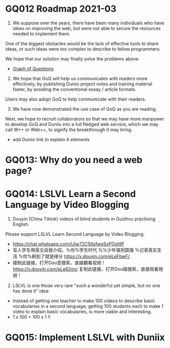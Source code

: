# GQ012 Roadmap 2021-03

1. We suppose over the years, there have been many individuals
who have ideas on improving the web, but were not able to
secure the resources needed to implement them.

One of the biggest obstacles would be the lack of effective tools
to share ideas, or such ideas were too complex to describe to fellow
programmers.

We hope that our solution may finally solve the problems above:

- [Graph of Questions](https://github.com/udexon/DUNIIX/blob/main/DU003_Linked_Comments.md)

2. We hope that GoQ will help us communicates with readers more effectively, by
publishing Duniix project notes and training material faster, by avoiding 
the conventional essay / article formats.

Users may also adopt GoQ to help communicate with their readers.

3. We have now demonstrated the use case of GoQ as you are reading.

Next, we hope to recruit collaborators so that we may have more
manpower to develop GoQ and Duniix into a full fledged web service,
which we may call W++ or Web++, to signify the breakthrough
it may bring.

- add Duniix link to explain 4 elements


# GQ013: Why do you need a web page?

# GQ014: LSLVL Learn a Second Language by Video Blogging

1. Douyin (China Tiktok) videos of blind students in Guizhou practising English.

Please support LSLVL Learn Second Language by Video Blogging:

- https://chat.whatsapp.com/IJIw72C5tIa1wqSxPGgt9F 
- 盲人学生用英文自我介绍。%你%学生时代 %%少年强则国强 %记录真实生活 %你%刷到了就是缘分 https://v.douyin.com/eLeFbwF/ 
- 緮制此链接，打开Dou音搜索，直接觀看视频！https://v.douyin.com/eLe82on/ 复制此链接，打开Dou䜾搜索，直接观看視频！

2. LSLVL is one those very rare "such a wonderful yet simple, but no one has done it" idea:

- Instead of getting one teacher to make 100 videos to describe basic vocabularies in a second language, getting 100 students each to make 1 video to explain basic vocabularies, is more viable and interesting.
- 1 x 100 < 100 x 1 !!



# GQ015: Implement LSLVL with Duniix
